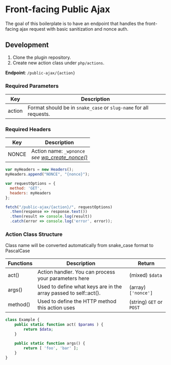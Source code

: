 # Front-facing Public Ajax
The goal of this boilerplate is to have an endpoint that handles the front-facing ajax request with basic sanitization and nonce auth.

## Development
1. Clone the plugin repository.
2. Create new action class under `php/actions`.

**Endpoint**: `/public-ajax/{action}`

### Required Parameters
| Key    | Description                                                       |
|--------|-------------------------------------------------------------------|
| action | Format should be in `snake_case` or `slug-name` for all requests. |

### Required Headers
| Key    | Description                                                                                                              							       	 |
|--------|---------------------------------------------------------------------------------------------------------------------------------------------------------------|
| NONCE  | Action name: `_wpnonce` <br> *see [wp_create_nonce()](https://developer.wordpress.org/reference/functions/wp_create_nonce/)* |

```js
var myHeaders = new Headers();
myHeaders.append("NONCE", "{nonce}");

var requestOptions = {
  method: 'GET',
  headers: myHeaders
};

fetch("/public-ajax/{action}/", requestOptions)
  .then(response => response.text())
  .then(result => console.log(result))
  .catch(error => console.log('error', error));
```

### Action Class Structure

Class name will be converted automatically from snake_case format to PascalCase

| Functions | Description                                                      | Return                   |
|-----------|------------------------------------------------------------------|--------------------------|
| act()     | Action handler. You can process your parameters here             | (mixed) `$data`          |
| args()    | Used to define what keys are in the array passed to self::act(). | (array) `['nonce']`      |
| method()  | Used to define the HTTP method this action uses                  | (string) `GET` or `POST` |
```php
class Example {
	public static function act( $params ) {
		return $data;
	}

	public static function args() {
		return [ 'foo', 'bar' ];
	}
}
```
